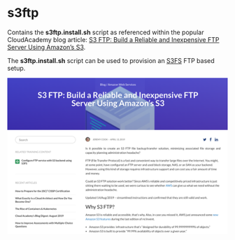 # s3ftp
Contains the **s3ftp.install.sh** script as referenced within the popular CloudAcademy blog article: [S3 FTP: Build a Reliable and Inexpensive FTP Server Using Amazon’s S3](https://cloudacademy.com/blog/s3-ftp-server/).

The **s3ftp.install.sh** script can be used to provision an [S3FS](https://github.com/s3fs-fuse/s3fs-fuse) FTP based setup.

![S3FS FTP CloudAcademy Blog](/doc/s3fs.blog.png)